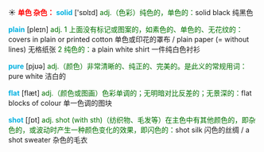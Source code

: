 ☀ <font color="red">**单色 杂色：**</font>
<font color="sky blue">**solid**</font> ['sɒlɪd] 
<font color="rgb(227, 108, 9)">adj.（色彩）纯色的，单色的：</font>solid black 纯黑色

<font color="sky blue">**plain**</font> [pleɪn] 
<font color="rgb(227, 108, 9)">adj. 1 上面没有标记或图案的，如素色的、单色的、无花纹的：</font>covers in plain or printed cotton 单色或印花的罩布 / plain paper (= without lines) 无格纸张 <font color="rgb(227, 108, 9)">2 纯色的：</font>a plain white shirt 一件纯白色衬衫

<font color="sky blue">**pure**</font> [pjʊə] 
<font color="rgb(227, 108, 9)">adj.（颜色）非常清晰的、纯正的、完美的。是此义的常规用词：</font>pure white 洁白的

<font color="sky blue">**flat**</font> [flæt] 
<font color="rgb(227, 108, 9)">adj.（颜色或图画）色彩单调的；无明暗对比反差的；无景深的：</font>flat blocks of colour 单一色调的图块

<font color="sky blue">**shot**</font> [ʃɒt] 
<font color="rgb(227, 108, 9)">adj. shot (with sth)（纺织物、毛发等）在主色中有其他颜色的，即杂色的，或波动时产生一种颜色变化的效果，即闪色的：</font>shot silk 闪色的丝绸 / a shot sweater 杂色的毛衣
